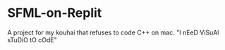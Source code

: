 # SFML-on-Replit
A project for my kouhai that refuses to code C++ on mac. "I nEeD ViSuAl sTuDiO tO cOdE"
